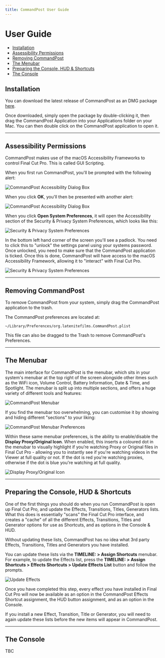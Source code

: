 ```yaml
---
title: CommandPost User Guide
---
```


# User Guide

- [Installation](#installation)
- [Assessibility Permissions](#assessibility-permissions)
- [Removing CommandPost](#removing-commandpost)
- [The Menubar](#the-menubar)
- [Preparing the Console, HUD & Shortcuts](#preparing-the-console-hud--shortcuts)
- [The Console](#the-console)

## Installation

You can download the latest release of CommandPost as an DMG package <a href="https://github.com/CommandPost/CommandPost/releases/latest" id="download-text-link">here</a>.

Once downloaded, simply open the package by double-clicking it, then drag the CommandPost Application into your Applications folder on your Mac. You can then double click on the CommandPost application to open it.

---

## Assessibility Permissions

CommandPost makes use of the macOS Accessibility Frameworks to control Final Cut Pro. This is called GUI Scripting.

When you first run CommandPost, you'll be prompted with the following alert:

![CommandPost Accessibility Dialog Box](http://commandpost.io/assets/images/cp-accessibility-alert-01.png "CommandPost Accessibility Dialog Box")

When you click **OK**, you'll then be presented with another alert:

![CommandPost Accessibility Dialog Box](http://commandpost.io/assets/images/cp-accessibility-alert-02.png "CommandPost Accessibility Dialog Box")

When you click **Open System Preferences**, it will open the Accessibility section of the Security & Privacy System Preferences, which looks like this:

![Security & Privacy System Preferences](http://commandpost.io/assets/images/cp-accessibility-alert-03.png "Security & Privacy System Preferences")

In the bottom left hand corner of the screen you'll see a padlock. You need to click this to "unlock" the settings panel using your systems password. Once unlocked, you need to make sure that the CommandPost application is ticked. Once this is done, CommandPost will have access to the macOS Accessibility Framework, allowing it to "interact" with Final Cut Pro.

![Security & Privacy System Preferences](http://commandpost.io/assets/images/cp-accessibility-alert-04.png "Security & Privacy System Preferences")

---

## Removing CommandPost

To remove CommandPost from your system, simply drag the CommandPost application to the trash.

The CommandPost preferences are located at: 

`~/Library/Preferences/org.latenitefilms.CommandPost.plist`

This file can also be dragged to the Trash to remove CommandPost's Preferences.

---

## The Menubar

The main interface for CommandPost is the menubar, which sits in your system's menubar at the top right of the screen alongside other itmes such as the WiFi icon, Volume Control, Battery Information, Date & Time, and Spotlight. The menubar is split up into multiple sections, and offers a huge variety of different tools and features:

![CommandPost Menubar](http://commandpost.io/assets/images/cp-menubar.png "CommandPost Menubar")

If you find the menubar too overwhelming, you can customise it by showing and hiding different "sections" to your liking:

![CommandPost Menubar Preferences](http://commandpost.io/assets/images/cp-menubar-preferences.png "CommandPost Menubar Preferences")

Within these same menubar preferences, is the ability to enable/disable the **Display Proxy/Original Icon**. When enabled, this inserts a coloured dot in the menubar to visually highlight if you’re watching Proxy or Original files in Final Cut Pro - allowing you to instantly see if you're watching videos in the Viewer at full quality or not. If the dot is red you're watching proxies, otherwise if the dot is blue you're watching at full quality.

![Display Proxy/Original Icon](http://commandpost.io/assets/images/cp-proxy-icon.png "Display Proxy/Original Icon")

---

## Preparing the Console, HUD & Shortcuts

One of the first things you should do when you run CommandPost is open up Final Cut Pro, and update the Effects, Transitions, Titles, Generators lists. What this does is essentially "scans" the Final Cut Pro interface, and creates a "cache" of all the different Effects, Transitions, Titles and Generator options for use as Shortcuts, and as options in the Console & HUD.

Without updating these lists, CommandPost has no idea what 3rd party Effects, Transitions, Titles and Generators you have installed.

You can update these lists via the **TIMELINE: > Assign Shortcuts** menubar. For example, to update the Effects list, press the **TIMELINE: > Assign Shortcuts > Effects Shortcuts > Update Effects List** button and follow the prompts.

![Update Effects](http://commandpost.io/assets/images/cp-update-effects.png "Update Effects")

Once you have completed this step, every effect you have installed in Final Cut Pro will now be available as an option in the CommandPost Effects Shortcut assignment, the HUD button assignment, and as an option in the Console.

If you install a new Effect, Transition, Title or Generator, you will need to again update these lists before the new items will appear in CommandPost.

---

## The Console

TBC
